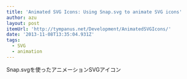 ```yaml
---
title: 'Animated SVG Icons: Using Snap.svg to animate SVG icons'
author: azu
layout: post
itemUrl: 'http://tympanus.net/Development/AnimatedSVGIcons/'
date: '2013-11-08T13:35:04.931Z'
tags:
  - SVG
  - animation
---
```

Snap.svgを使ったアニメーションSVGアイコン
